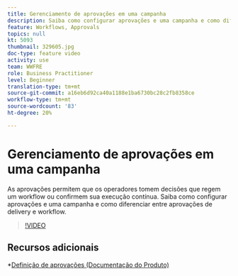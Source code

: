 ```yaml
---
title: Gerenciamento de aprovações em uma campanha
description: Saiba como configurar aprovações e uma campanha e como diferenciar entre aprovações de delivery e workflow.
feature: Workflows, Approvals
topics: null
kt: 5093
thumbnail: 329605.jpg
doc-type: feature video
activity: use
team: WWFRE
role: Business Practitioner
level: Beginner
translation-type: tm+mt
source-git-commit: a16eb6d92ca40a1188e1ba6730bc28c2fb8358ce
workflow-type: tm+mt
source-wordcount: '83'
ht-degree: 20%

---
```



# Gerenciamento de aprovações em uma campanha

As aprovações permitem que os operadores tomem decisões que regem um workflow ou confirmem sua execução contínua.
Saiba como configurar aprovações e uma campanha e como diferenciar entre aprovações de delivery e workflow.

>[!VIDEO](https://video.tv.adobe.com/v/329605?quality=12)

## Recursos adicionais

*[Definição de aprovações (Documentação do Produto)](https://experienceleague.adobe.com/docs/campaign-classic/using/automating-with-workflows/executing-a-workflow/defining-approvals.html?lang=en#sending-emails)
